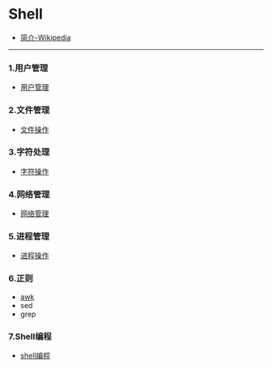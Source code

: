 # Shell
- [简介-Wikipedia](https://en.wikipedia.org/wiki/Shell_(computing))
---
### 1.用户管理
* [用户管理](user)

### 2.文件管理
* [文件操作](file)

### 3.字符处理
* [字符操作](chars)

### 4.网络管理
* [网络管理](network)

### 5.进程管理
* [进程操作](progress)

### 6.正则
* [awk](regular/awk.sh)
* sed
* grep

### 7.Shell编程
* [shell编程](programme)
